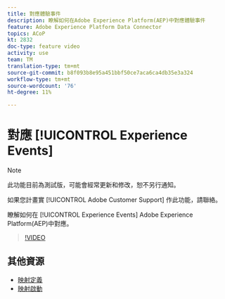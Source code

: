 ```yaml
---
title: 對應體驗事件
description: 瞭解如何在Adobe Experience Platform(AEP)中對應體驗事件
feature: Adobe Experience Platform Data Connector
topics: ACoP
kt: 2832
doc-type: feature video
activity: use
team: TM
translation-type: tm+mt
source-git-commit: b8f093b8e95a451bbf50ce7aca6ca4db35e3a324
workflow-type: tm+mt
source-wordcount: '76'
ht-degree: 11%

---
```



# 對應 [!UICONTROL Experience Events]

>[!NOTE]
>
>此功能目前為測試版，可能會經常更新和修改，恕不另行通知。
>
>如果您計畫實 [!UICONTROL Adobe Customer Support] 作此功能，請聯絡。

瞭解如何在 [!UICONTROL Experience Events] Adobe Experience Platform(AEP)中對應。

>[!VIDEO](https://video.tv.adobe.com/v/27265?quality=12)

## 其他資源

* [映射定義](https://docs.adobe.com/content/help/en/campaign-standard/using/administrating/mapping-campaign-and-aep-data/aep-mapping-definition.html)
* [映射啟動](https://docs.adobe.com/content/help/en/campaign-standard/using/administrating/mapping-campaign-and-aep-data/aep-mapping-activation.html)


